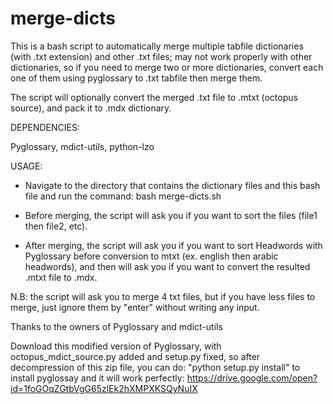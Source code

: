 # merge-dicts

This is a bash script to automatically merge multiple tabfile dictionaries (with .txt extension) and other .txt files; may not work properly with other dictionaries, so if you need to merge two or more dictionaries, convert each one of them using pyglossary to .txt tabfile then merge them.

The script will optionally convert the merged .txt file to .mtxt (octopus source), and pack it to .mdx dictionary.

DEPENDENCIES:

Pyglossary, mdict-utils, python-lzo


USAGE:

- Navigate to the directory that contains the dictionary files and this bash file and run the command: bash merge-dicts.sh

- Before merging, the script will ask you if you want to sort the files (file1 then file2, etc).

- After merging, the script will ask you if you want to sort Headwords with Pyglossary before conversion to mtxt (ex. english then arabic headwords), and then will ask you if you want to convert the resulted .mtxt file to .mdx.

N.B: the script will ask you to merge 4 txt files, but if you have less files to merge, just ignore them by "enter" without writing any input.


Thanks to the owners of Pyglossary and mdict-utils

Download this modified version of Pyglossary, with octopus_mdict_source.py added and setup.py fixed, so after decompression of this zip file,  you can do: "python setup.py install" to install pyglossay and it will work perfectly:
https://drive.google.com/open?id=1foGOqZGtbVgG65zlEk2hXMPXKSQyNuIX
